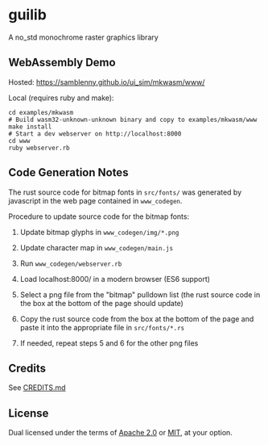 # guilib

A no_std monochrome raster graphics library


## WebAssembly Demo

Hosted: https://samblenny.github.io/ui_sim/mkwasm/www/

Local (requires ruby and make):

```
cd examples/mkwasm
# Build wasm32-unknown-unknown binary and copy to examples/mkwasm/www
make install
# Start a dev webserver on http://localhost:8000
cd www
ruby webserver.rb
```


## Code Generation Notes

The rust source code for bitmap fonts in `src/fonts/` was generated by
javascript in the web page contained in `www_codegen`.

Procedure to update source code for the bitmap fonts:

1. Update bitmap glyphs in `www_codegen/img/*.png`

2. Update character map in `www_codegen/main.js`

3. Run `www_codegen/webserver.rb`

4. Load localhost:8000/ in a modern browser (ES6 support)

5. Select a png file from the "bitmap" pulldown list (the rust source code in
   the box at the bottom of the page should update)

6. Copy the rust source code from the box at the bottom of the page and paste
   it into the appropriate file in `src/fonts/*.rs`

7. If needed, repeat steps 5 and 6 for the other png files


## Credits

See [CREDITS.md](CREDITS.md)


## License

Dual licensed under the terms of [Apache 2.0](LICENSE-APACHE) or
[MIT](LICENSE-MIT), at your option.
